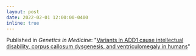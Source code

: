 ```yaml
---
layout: post
date: 2022-02-01 12:00:00-0400
inline: true
---
```


Published in *Genetics in Medicine*: "[Variants in ADD1 cause intellectual disability, corpus callosum dysgenesis, and ventriculomegaly in humans](https://gimjournal.org/article/S1098-3600(21)04742-0)"